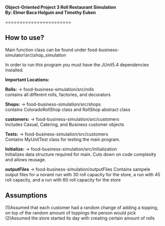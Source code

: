 **Object-Oriented Project 3 Roll Restaurant Simulation  
By: Elmer Baca Holguin and Timothy Euken**

======================= 

How to use?
------------------
Main function class can be found under food-business-simulator\src\shop_simulation

In order to run this program you must have the JUnit5.4 dependencies installed.

**Important Locations:** 


**Rolls:** -> food-business-simulation/src/rolls  
contains all different rolls, factories, and decorators

**Shops:** -> food-business-simulation/src/shops  
contains ColoradoRollShop class and RollShop abstract class

**customers:** -> food-business-simulation/src/customers  
Includes Casual, Catering, and Business customer objects

**Tests:** -> food-business-simulation/src/customers  
 Contains MyUnitTest class for testing the main program.

**Initialize:** -> food-business-simulation/src/initialization  
Initializes data structure required for main. Cuts down on code complexity and allows reusage.

**outputFiles** -> food-business-simulation/outputFiles 
Contains sampele output files for a noraml run with 30 roll capacity for the store, a run with 45 roll capacity, and a run with 60 roll capacity for the store

Assumptions
------------------
(1)Assumed that each customer had a random change of adding a topping, on top of the random amount of toppings the person would pick  
(2)Assumed the store started its day with creating certain amount of rolls
